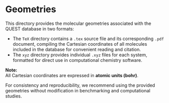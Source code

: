 # Geometries

This directory provides the molecular geometries associated with the QUEST database in two formats:

- The `TeX` directory contains a `.tex` source file and its corresponding `.pdf` document, compiling the Cartesian coordinates of all molecules included in the database for convenient reading and citation.
- The `xyz` directory provides individual `.xyz` files for each system, formatted for direct use in computational chemistry software.

**Note:**  
All Cartesian coordinates are expressed in **atomic units (bohr)**.

For consistency and reproducibility, we recommend using the provided geometries without modification in benchmarking and computational studies.
